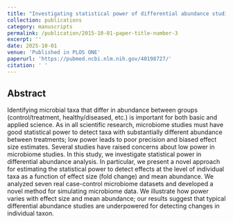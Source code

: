 ```yaml
---
title: "Investigating statistical power of differential abundance studies"
collection: publications
category: manuscripts
permalink: /publication/2015-10-01-paper-title-number-3
excerpt: ''
date: 2025-10-01
venue: 'Published in PLOS ONE'
paperurl: 'https://pubmed.ncbi.nlm.nih.gov/40198727/'
citation: ' '
---
```


## Abstract

Identifying microbial taxa that differ in abundance between groups (control/treatment, healthy/diseased, etc.) is important for both basic and applied science. As in all scientific research, microbiome studies must have good statistical power to detect taxa with substantially different abundance between treatments; low power leads to poor precision and biased effect size estimates. Several studies have raised concerns about low power in microbiome studies. In this study, we investigate statistical power in differential abundance analysis. In particular, we present a novel approach for estimating the statistical power to detect effects at the level of individual taxa as a function of effect size (fold change) and mean abundance. We analyzed seven real case-control microbiome datasets and developed a novel method for simulating microbiome data. We illustrate how power varies with effect size and mean abundance; our results suggest that typical differential abundance studies are underpowered for detecting changes in individual taxon.
